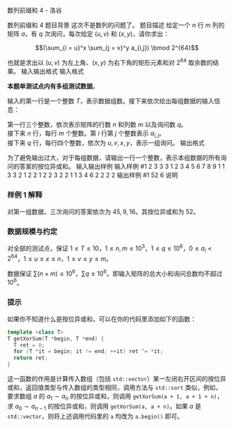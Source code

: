 



数列前缀和 4 - 洛谷














数列前缀和 4
题目背景
这次不是数列的问题了。
题目描述
给定一个 $n$ 行 $m$ 列的矩阵 $a$，有 $q$ 次询问，每次给定 $(u, v)$ 和 $(x, y)$，请你求出：

$$(\sum_{i = u}^x \sum_{j = v}^y a_{i,j}) \bmod 2^{64}$$

也就是求出以 $(u, v)$ 为左上角、$(x,y)$ 为右下角的矩形元素和对 $2^{64}$ 取余数的结果。
输入输出格式
输入格式

**本题单测试点内有多组测试数据**。

输入的第一行是一个整数 $T$，表示数据组数。接下来依次给出每组数据的输入信息：

第一行三个整数，依次表示矩阵的行数 $n$ 和列数 $m$ 以及询问数 $q$。  
接下来 $n$ 行，每行 $m$ 个整数。第 $i$ 行第 $j$ 个整数表示 $a_{i,j}$。  
接下来 $q$ 行，每行四个整数，依次为 $u,v,x, y$，表示一组询问。
输出格式

为了避免输出过大，对于每组数据，请输出一行一个整数，表示本组数据的所有询问的答案的按位异或和。
输入输出样例
输入样例 #1
2
3 3 3
1 2 3
4 5 6
7 8 9
1 1 3 3
2 1 2 2
1 2 2 3
2 2 1
1 3
4 6
2 2 2 2
输出样例 #1
52
6
说明
### 样例 1 解释

对第一组数据，三次询问的答案依次为 $45,9,16$。其按位异或和为 $52$。

### 数据规模与约定

对全部的测试点，保证 $1 \leq T \leq 10$，$1 \leq n, m \leq 10^3$，$1 \leq q \leq 10^6$，$0 \leq a_i < 2^{64}$，$1 \leq u \leq x \leq n$，$1 \leq v \leq y \leq m$。

数据保证 $\sum(n \times m) \leq 10^6$，$\sum q \leq 10^6$。即输入矩阵的总大小和询问总数均不超过 $10^6$。

### 提示
如果你不知道什么是按位异或和，可以在你的代码里添加如下的函数：

```cpp
template <class T>
T getXorSum(T *begin, T *end) {
  T ret = 0;
  for (T *it = begin; it != end; ++it) ret ^= *it;
  return ret;
}
```
这一函数的作用是计算传入数组（包括 `std::vector`）某一左闭右开区间的按位异或和，返回值类型与传入数组的类型相同，调用方法与 `std::sort` 类似，例如，要求数组 $a$ 的 $a_1 \sim a_n$ 的按位异或和，则调用 `getXorSum(a + 1, a + 1 + n)`，求 $a_0 \sim a_{n - 1}$ 的按位异或和，则调用 `getXorSum(a, a + n)`。如果 $a$ 是 `std::vector`，则将上述调用代码里的 `a` 均改为 `a.begin()` 即可。







